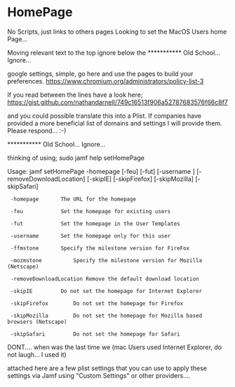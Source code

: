 # HomePage
No Scripts, just links to others pages
Looking to set the MacOS Users home Page...

Moving relevant text to the top ignore below the *********** Old School... Ignore...

google settings, simple, go here and use the pages to build your preferences.
https://www.chromium.org/administrators/policy-list-3

If you read between the lines have a look here;
https://gist.github.com/nathandarnell/749c16513f906a52787683576f66c8f7

and you could possible translate this into a Plist. If companies have provided a more beneficial list of domains and settings I will provide them. Please respond... :-)

*********** Old School... Ignore...

thinking of using;
sudo jamf help setHomePage

Usage:	 jamf setHomePage -homepage <homepage> [-feu] [-fut] [-username <username>]
		 [-removeDownloadLocation] [-skipIE] [-skipFirefox] [-skipMozilla] [-skipSafari]


	 -homepage 		 The URL for the homepage

	 -feu 			 Set the homepage for existing users

	 -fut 			 Set the homepage in the User Templates

	 -username 		 Set the homepage only for this user

	 -ffmstone 		 Specify the milestone version for FireFox

	 -mozmstone 		 Specify the milestone version for Mozilla (Netscape)

	 -removeDownloadLocation Remove the default download location

	 -skipIE 		 Do not set the homepage for Internet Explorer

	 -skipFirefox 		 Do not set the homepage for Firefox

	 -skipMozilla 		 Do not set the homepage for Mozilla based browsers (Netscape)

	 -skipSafari 		 Do not set the homepage for Safari
   
   
 DONT.... when was the last time we (mac Users used Internet Explorer, do not laugh... I used it)
 
 attached here are a few plist settings that you can use to apply these settings via Jamf using "Custom Settings" or other providers.... 
